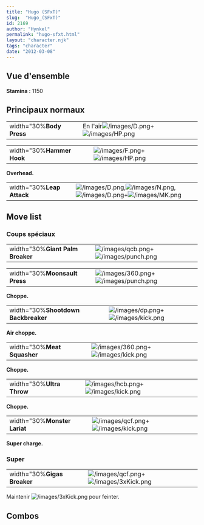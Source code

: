 ```yaml
---
title: "Hugo (SFxT)"
slug:  "Hugo_(SFxT)"
id: 2169
author: "Hynkel"
permalink: "hugo-sfxt.html"
layout: "character.njk"
tags: "character"
date: "2012-03-08"
---
```




## Vue d'ensemble

**Stamina :** 1150

## Principaux normaux

|                          |                                                                                 |
|--------------------------|---------------------------------------------------------------------------------|
| width="30%**Body Press** | En l'air![](/images/D.png "/images/D.png")+![](/images/HP.png "/images/HP.png") |

|                           |                                                                         |
|---------------------------|-------------------------------------------------------------------------|
| width="30%**Hammer Hook** | ![](/images/F.png "/images/F.png")+![](/images/HP.png "/images/HP.png") |

**Overhead.**

|                           |                                                                                                                                               |
|---------------------------|-----------------------------------------------------------------------------------------------------------------------------------------------|
| width="30%**Leap Attack** | ![](/images/D.png "/images/D.png"),![](/images/N.png "/images/N.png"),![](/images/D.png "/images/D.png")+![](/images/MK.png "/images/MK.png") |

## Move list

### Coups spéciaux

|                                  |                                                                                   |
|----------------------------------|-----------------------------------------------------------------------------------|
| width="30%**Giant Palm Breaker** | ![](/images/qcb.png "/images/qcb.png")+![](/images/punch.png "/images/punch.png") |

|                               |                                                                                   |
|-------------------------------|-----------------------------------------------------------------------------------|
| width="30%**Moonsault Press** | ![](/images/360.png "/images/360.png")+![](/images/punch.png "/images/punch.png") |

**Choppe.**

|                                     |                                                                               |
|-------------------------------------|-------------------------------------------------------------------------------|
| width="30%**Shootdown Backbreaker** | ![](/images/dp.png "/images/dp.png")+![](/images/kick.png "/images/kick.png") |

**Air choppe.**

|                             |                                                                                 |
|-----------------------------|---------------------------------------------------------------------------------|
| width="30%**Meat Squasher** | ![](/images/360.png "/images/360.png")+![](/images/kick.png "/images/kick.png") |

**Choppe.**

|                           |                                                                                 |
|---------------------------|---------------------------------------------------------------------------------|
| width="30%**Ultra Throw** | ![](/images/hcb.png "/images/hcb.png")+![](/images/kick.png "/images/kick.png") |

**Choppe.**

|                              |                                                                                 |
|------------------------------|---------------------------------------------------------------------------------|
| width="30%**Monster Lariat** | ![](/images/qcf.png "/images/qcf.png")+![](/images/kick.png "/images/kick.png") |

**Super charge.**

### Super

|                             |                                                                                     |
|-----------------------------|-------------------------------------------------------------------------------------|
| width="30%**Gigas Breaker** | ![](/images/qcf.png "/images/qcf.png")+![](/images/3xKick.png "/images/3xKick.png") |

Maintenir ![](/images/3xKick.png "/images/3xKick.png") pour feinter.

## Combos
